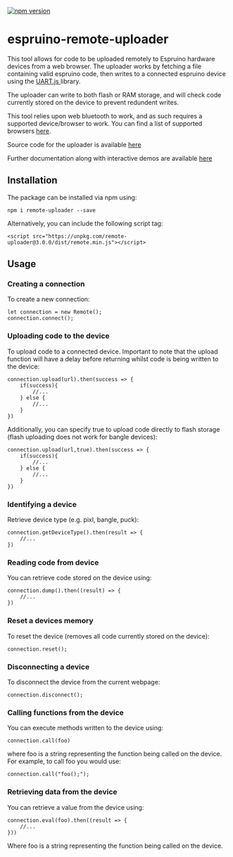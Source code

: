 [![npm version](https://badge.fury.io/js/remote-uploader.svg)](https://badge.fury.io/js/remote-uploader)

# espruino-remote-uploader

This tool allows for code to be uploaded remotely to Espruino hardware devices from a web browser. 
The uploader works by fetching a file containing valid espruino code, then writes to a connected espruino device
using the <a href="https://www.espruino.com/UART.js"> UART.js </a> library. 

The uploader can write to both flash or RAM storage, and will check code currently stored on the device to prevent redundent writes.

This tool relies upon web bluetooth to work, and as such requires a supported device/browser to work. You can find a list of supported browsers
<a href="https://developer.mozilla.org/en-US/docs/Web/API/Web_Bluetooth_API#browser_compatibility">here</a>. 

Source code for the uploader is available <a href="https://github.com/cmurray95/espruino-remote-uploader">here</a>

Further documentation along with interactive demos are available <a href="https://cmurray95.github.io/espruino-remote-uploader/">here</a>

## Installation

The package can be installed via npm using:

`npm i remote-uploader --save`

Alternatively, you can include the following script tag:

```
<script src="https://unpkg.com/remote-uploader@3.0.0/dist/remote.min.js"></script>
```

## Usage

### Creating a connection
To create a new connection:

```
let connection = new Remote();
connection.connect();
```

### Uploading code to the device
To upload code to a connected device. Important to note that the upload function will have a delay before returning whilst code is being written to the device:

```
connection.upload(url).then(success => {
    if(success){
        //...
    } else {
        //...
    }
})
```

Additionally, you can specify true to upload code directly to flash storage (flash uploading does not work for bangle devices):
```
connection.upload(url,true).then(success => {
    if(success){
        //...
    } else {
        //...
    }
})
```

### Identifying a device
Retrieve device type (e.g. pixl, bangle, puck):
```
connection.getDeviceType().then(result => {
    //...
})
```

### Reading code from device
You can retrieve code stored on the device using:
```
connection.dump().then((result) => {
    //...
})
```

### Reset a devices memory
To reset the device (removes all code currently stored on the device):
```
connection.reset();
```

### Disconnecting a device
To disconnect the device from the current webpage:
```
connection.disconnect();
```

### Calling functions from the device
You can execute methods written to the device using:

```
connection.call(foo)
```

where foo is a string representing the function being called on the device. For example, to call foo you would use:

```
connection.call("foo();");
```

### Retrieving data from the device
You can retrieve a value from the device using:
```
connection.eval(foo).then((result => {
    //...
}))
```

Where foo is a string representing the function being called on the device.